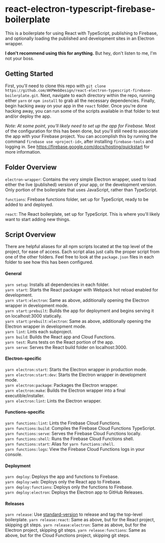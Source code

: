 # react-electron-typescript-firebase-boilerplate

This is a boilerplate for using React with TypeScript, publishing to Firebase,
and optionally loading the published and development sites in an Electron wrapper.  

**I don't recommend using this for anything.** But hey, don't listen to me, I'm not
your boss.  

## Getting Started

First, you'll need to clone this repo with `git clone https://github.com/AKPWebDesign/react-electron-typescript-firebase-boilerplate.git`.
Next, navigate to each directory within the repo, running either `yarn` or `npm install`
to grab all the necessary dependencies. Finally, begin hacking away on your app
in the `react` folder. Once you're done hacking away, you can run some of the scripts
available in that folder to test and/or deploy the app.

*Note: At some point, you'll likely need to set up the app for Firebase.*
Most of the configuration for this has been done, but you'll still need to associate
the app with your Firebase project. You can accomplish this by running the command
`firebase use <project-id>`, after installing `firebase-tools` and logging in. 
See https://firebase.google.com/docs/hosting/quickstart for more information.

## Folder Overview

`electron-wrapper`: Contains the very simple Electron wrapper, used to load either
the live (published) version of your app, or the development version. Only portion
of the boilerplate that uses JavaScript, rather than TypeScript.  

`functions`: Firebase functions folder, set up for TypeScript, ready to be added to
and deployed.  

`react`: The React boilerplate, set up for TypeScript. This is where you'll likely
want to start adding new things.  

## Script Overview

There are helpful aliases for all npm scripts located at the top level of the project,
for ease of access. Each script alias just calls the proper script from one of the
other folders. Feel free to look at the `package.json` files in each folder to see
how this has been configured.

#### General
`yarn setup`: Installs all dependencies in each folder.  
`yarn start`: Starts the React packager with Webpack hot reload enabled for development.  
`yarn start:electron`: Same as above, additionally opening the Electron wrapper in development mode.  
`yarn start:prebuilt`: Builds the app for deployment and begins serving it on localhost:3000 statically.  
`yarn start:prebuilt:electron`: Same as above, additionally opening the Electron wrapper in development mode.  
`yarn lint`: Lints each subproject.  
`yarn build`: Builds the React app and Cloud Functions.  
`yarn test`: Runs tests on the React portion of the app.  
`yarn serve`: Serves the React build folder on localhost:3000.  

#### Electron-specific
`yarn electron:start`: Starts the Electron wrapper in production mode.  
`yarn electron:start:dev`: Starts the Electron wrapper in development mode.  
`yarn electron:package`: Packages the Electron wrapper.  
`yarn electron:make`: Builds the Electron wrapper into a final executible/installer.  
`yarn electron:lint`: Lints the Electron wrapper.  

#### Functions-specific
`yarn functions:lint`: Lints the Firebase Cloud Functions.  
`yarn functions:build`: Compiles the Firebase Cloud Functions TypeScript.  
`yarn functions:serve`: Serves the Firebase Cloud Functions locally.  
`yarn functions:shell`: Runs the Firebase Cloud Functions shell.  
`yarn functions:start`: Alias for `yarn functions:shell`.  
`yarn functions:logs`: View the Firebase Cloud Functions logs in your console.

#### Deployment
`yarn deploy`: Deploys the app and functions to Firebase.  
`yarn deploy:web`: Deploys only the React app to Firebase.  
`yarn deploy:functions`: Deploys only the functions to Firebase.  
`yarn deploy:electron`: Deploys the Electron app to GitHub Releases.  

#### Releases
`yarn release`: Use [standard-version](https://github.com/conventional-changelog/standard-version) to release and tag
the top-level boilerplate.
`yarn release:react`: Same as above, but for the React project, skipping git steps.
`yarn release:electron`: Same as above, but for the Electron project, skipping git steps.
`yarn release:functions`: Same as above, but for the Cloud Functions project, skipping git steps.
